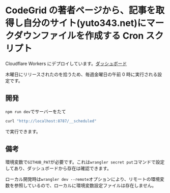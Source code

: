 # CodeGrid の著者ページから、記事を取得し自分のサイト(yuto343.net)にマークダウンファイルを作成する Cron スクリプト

Cloudflare Workers にデプロイしています。[ダッシュボード](https://dash.cloudflare.com/2a11aaa921226319ecbda9ad17bd734e/workers/services/view/add-codegrid-article-worker/production?versionFilter=all)

木曜日にリリースされたのを拾うため、毎週金曜日の午前 0 時に実行される設定です。

## 開発

`npm run dev`でサーバーをたて

```bash
curl "http://localhost:8787/__scheduled"
```

で実行できます。

## 備考

環境変数で`GITHUB_PAT`が必要です。これは`wrangler secret put`コマンドで設定してあり、ダッシュボードから存在は確認できます。

ローカル開発時は`wrangler dev --remote`オプションにより、リモートの環境変数を参照しているので、ローカルに環境変数設定ファイルは存在しません。
